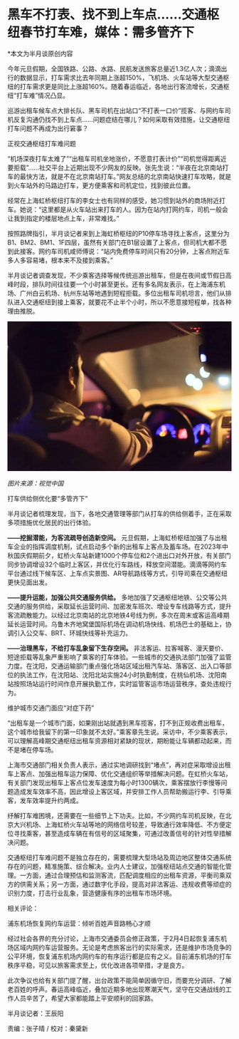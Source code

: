 # 黑车不打表、找不到上车点……交通枢纽春节打车难，媒体：需多管齐下

*本文为半月谈原创内容

今年元旦假期，全国铁路、公路、水路、民航发送旅客总量近1.3亿人次；滴滴出行的数据显示，打车需求比去年同期上涨超150%，飞机场、火车站等大型交通枢纽的打车需求更是同比上涨超160%。随着春运临近，各地出行客流增长，交通枢纽“打车难”情况凸显。

巡游出租车候车点大排长队、黑车司机在出站口“不打表一口价”揽客、与网约车司机反复沟通仍找不到上车点……问题症结在哪儿？如何采取有效措施，让交通枢纽打车问题不再成为出行窘事？

正视交通枢纽打车难问题

“机场深夜打车太难了”“出租车司机坐地涨价，不愿意打表计价”“司机觉得距离近要拒载”……社交平台上近期出现不少网友的反映。张先生说：“半夜在北京南站打车的最快方法，就是不在北京南站打车。”网友总结的北京南站快速打车攻略，就是到火车站外的马路边打车，更方便乘客和司机定位，找到彼此位置。

经常在上海虹桥枢纽打车的李女士也有同样的感受，她习惯到站外的商场附近打车。她说：“这里都是从火车站出来打车的人。因为在站内打网约车，司机一般会让我到指定的楼层地点上车，非常难找。”

按照路牌指引，半月谈记者来到上海虹桥枢纽的P10停车场寻找上客点，这里分为B1、BM2、BM1、1F四层，虽然有关部门在B1层设置了上客点，但司机大都不愿到此接客。网约车司机咸师傅说：“站内免费停车时间只有20分钟，上客点附近车多人多容易堵，根本来不及接到乘客。”

半月谈记者调查发现，不少乘客选择等候传统巡游出租车，但是在夜间或节假日高峰时段，排队时间往往要一个小时甚至更长。还有多名网友表示，在上海浦东机场、广州白云机场、杭州东站等地遇到短程拒载。多位出租车司机坦言，他们从排队进入交通枢纽到接上乘客，就要花不止半个小时，所以不愿意接短程单，找各种理由推脱。

![6f8d31d95c7c8e95e1956144b3657c13.jpg](https://raw.githubusercontent.com/qqhsx/qqnews_image/main/2024/02/04/黑车不打表、找不到上车点……交通枢纽春节打车难，媒体：需多管齐下/6f8d31d95c7c8e95e1956144b3657c13.jpg)

_图片来源：视觉中国_

打车供给侧优化要“多管齐下”

半月谈记者梳理发现，当下，各地交通管理等部门从打车的供给侧着手，正在采取多项措施优化居民的出行体验。

**——挖掘潜能，为客流疏导创造新空间。**
元旦假期，上海虹桥枢纽加强了与出租车企业的指挥调度机制，试点启动多个新的出租车上客点及蓄车场。在2023年中秋国庆假期前夕，虹桥火车站新建1000个停车位和2个进出口对外开放，有关部门同步协调增设32个临时上客区，并优化行车路线，释放空间潜能。滴滴等网约车平台通过线下候车区、上车点实景图、AR导航路线等方式，引导司乘在交通枢纽更快见面出发。

**——提升运能，加强公共交通服务供给。**
多地加强了交通枢纽地铁、公交等公共交通的服务供给，采取延长运营时间、加密发车班次、增设专车线路等方式，提升客流疏散能力。以经过北京南站的北京地铁4号线为例，多次在周末或客运高峰期延长运营时间。乌鲁木齐地窝堡国际机场在调动机场快线、机场巴士的基础上，协调引入公交车、BRT、环城快线等补充运力。

**——治理黑车，不给打车乱象留下生存空间。**
非法客运、拉客喊客、漫天要价、短途拒载等乱象严重影响了乘客的打车体验。一些城市的交通执法部门加强了监管力度。在沈阳，交通运输部门重点强化场站区域出租汽车站、落客区、出入口等部位的执法工作，在沈阳站、沈阳北站实施24小时执勤制度，在桃仙机场、沈阳南站按照场站运行时间作息开展执勤工作，实时监管客运市场运营秩序，查处违规行为。

维护城市交通门面应“对症下药”

“出租车是一个城市门面，如果刚出站就遇到黑车揽客，打不到正规收费出租车，这个城市给我留下的第一印象就不太好。”乘客章先生说。采访中，不少乘客表示，可以理解高峰期交通枢纽出租车资源相对紧缺的现状，期盼能让车辆都动起来，而不是堵在停车场。

上海市交通部门相关负责人表示，通过实地调研找到“堵点”，再对症采取增设出租车上客点、加强出租车运力保障、优化交通组织等举措解决问题。在虹桥火车站，有关部门发现出租车上客点位发车速度为每小时1300辆次，乘客摆放行李慢等问题造成发车效率不高，因此增设上客区域，并安排工作人员帮助搬运行李、引导乘客，发车效率提升约两成。

纾解打车难困境，还需要在一些细节上下功夫。比如，不少网约车司机反映，在北京大兴机场、上海虹桥火车站等地的网络信号较差，导致通行效率降低、不方便定位寻找乘客，甚至造成车辆在有信号的区域聚集，可通过改善信号的针对性举措解决问题。

交通枢纽打车难问题不是独立存在的，需要梳理大型场站及周边地区整体交通系统存在的问题，精准施策、综合解决。业内人士建议，加强枢纽站点交通的智能化管理。一方面，通过合理预估和监测客流，匹配调度相应的出租车资源，平衡司乘双方的供需关系；另一方面，通过数字化手段，提高对非法客运、违规收费等顽症的识别力度，打击行业乱象，营造健康有序的出租车市场环境。

相关评论：

浦东机场恢复网约车运营：倾听百姓声音路畅心才顺

经过社会各界的充分讨论，上海市交通委员会修正政策，于2月4日起恢复浦东机场区域内网约车运营服务。无论是考虑旅客出行的实际需求，还是维护市场竞争的公平环境，恢复浦东机场内网约车的有序运行都是应有之义。目前浦东机场的打车秩序平稳，可见以旅客需求至上，优化改进各项举措，才是良方。

此次争议也给有关部门提了醒，出台政策不能简单因循守旧，而要充分调研、了解老百姓的呼声。春运高峰临近，叠加近期多地出现寒潮天气，坚守在交通战线的工作人员辛苦了，希望大家都能踏上平安顺利的回家路。

半月谈记者：王辰阳

责编：张子晴 / 校对：秦黛新

